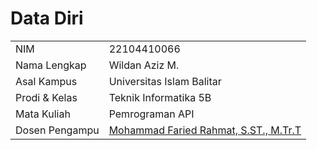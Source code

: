 # Data Diri

|  |  |
|--|--|
| NIM | 22104410066 |
| Nama Lengkap | Wildan Aziz M. |
| Asal Kampus | Universitas Islam Balitar |
| Prodi & Kelas | Teknik Informatika 5B |
| Mata Kuliah | Pemrograman API |
| Dosen Pengampu | [Mohammad Faried Rahmat, S.ST., M.Tr.T](https://github.com/fariedrahmat) |